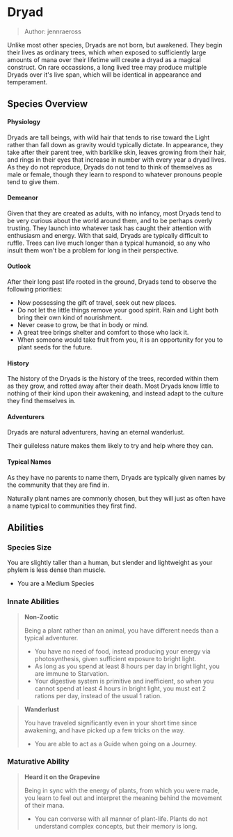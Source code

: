 # Dryad
> Author: jennraeross

Unlike most other species, Dryads are not born, but awakened. They begin their lives as ordinary trees, which when exposed to sufficiently large amounts of mana over their lifetime will create a dryad as a magical construct. On rare occassions, a long lived tree may produce multiple Dryads over it's live span, which will be identical in appearance and temperament.

## Species Overview

#### **Physiology**

Dryads are tall beings, with wild hair that tends to rise toward the Light rather than fall down as gravity would typically dictate. In appearance, they take after their parent tree, with barklike skin, leaves growing from their hair, and rings in their eyes that increase in number with every year a dryad lives. As they do not reproduce, Dryads do not tend to think of themselves as male or female, though they learn to respond to whatever pronouns people tend to give them.

#### **Demeanor**

Given that they are created as adults, with no infancy, most Dryads tend to be very curious about the world around them, and to be perhaps overly trusting. They launch into whatever task has caught their attention with enthusiasm and energy. With that said, Dryads are typically difficult to ruffle. Trees can live much longer than a typical humanoid, so any who insult them won't be a problem for long in their perspective.

#### **Outlook**

After their long past life rooted in the ground, Dryads tend to observe the following priorities:

- Now possessing the gift of travel, seek out new places. 
- Do not let the little things remove your good spirit. Rain and Light both bring their own kind of nourishment.
- Never cease to grow, be that in body or mind.
- A great tree brings shelter and comfort to those who lack it.
- When someone would take fruit from you, it is an opportunity for you to plant seeds for the future.

#### **History**

The history of the Dryads is the history of the trees, recorded within them as they grow, and rotted away after their death. Most Dryads know little to nothing of their kind upon their awakening, and instead adapt to the culture they find themselves in.

#### **Adventurers**

Dryads are natural adventurers, having an eternal wanderlust. 

Their guileless nature makes them likely to try and help where they can.

#### **Typical Names**

As they have no parents to name them, Dryads are typically given names by the community that they are find in.

Naturally plant names are commonly chosen, but they will just as often have a name typical to communities they first find.

## Abilities

### Species Size

You are slightly taller than a human, but slender and lightweight as your phylem is less dense than muscle.

- You are a Medium Species

### Innate Abilities

> **Non-Zootic**
> 
> Being a plant rather than an animal, you have different needs than a typical adventurer.
> - You have no need of food, instead producing your energy via photosynthesis, given sufficient exposure to bright light.
> - As long as you spend at least 8 hours per day in bright light, you are immune to Starvation.
> - Your digestive system is primitive and inefficient, so when you cannot spend at least 4 hours in bright light, you must eat 2 rations per day, instead of the usual 1 ration.

> **Wanderlust**
> 
> You have traveled significantly even in your short time since awakening, and have picked up a few tricks on the way.
> - You are able to act as a Guide when going on a Journey.

### Maturative Ability

> **Heard it on the Grapevine**
> 
> Being in sync with the energy of plants, from which you were made, you learn to feel out and interpret the meaning behind the movement of their mana.
> - You can converse with all manner of plant-life. Plants do not understand complex concepts, but their memory is long.